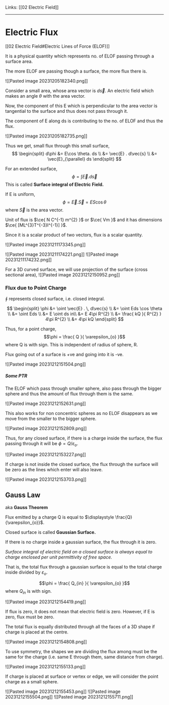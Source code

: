 Links: [[02 Electric Field]]
___
# Electric Flux
[[02 Electric Field#Electric Lines of Force (ELOF)]]

It is a physical quantity which represents no. of ELOF passing through a surface area. 

The more ELOF are passing though a surface, the more flux there is.

![[Pasted image 20231205182340.png]]

Consider a small area, whose area vector is $d\vec{s}$. An electric field which makes an angle $\theta$ with the area vector. 

Now, the component of this E which is perpendicular to the area vector is tangential to the surface and thus does not pass through it.

The component of E along ds is contributing to the no. of ELOF and thus the flux. 

![[Pasted image 20231205182735.png]]

Thus we get, small flux through this small surface,
$$
\begin{split}
d\phi &= E\cos \theta. ds \\
&= \vec{E} . d\vec{s} \\
&= \vec{E}_{\parallel} ds
\end{split}
$$

For an extended surface,
$$\phi = \int \vec{E} . d\vec{s} $$
This is called **Surface integral of Electric Field.**

If E is uniform,
$$\phi = \vec{E}.\vec{S} = ES\cos \theta$$
where $\vec{ S }$ is the area vector.

Unit of flux is $\ce{ N C^{-1} m^{2} }$ or $\ce{ Vm }$ and it has dimensions $\ce{ [ML^{3}T^{-3}I^{-1}] }$.

Since it is a scalar product of two vectors, flux is a scalar quantity. 

![[Pasted image 20231211173345.png]]

![[Pasted image 20231211174221.png]]
![[Pasted image 20231211174232.png]]

For a 3D curved surface, we will use projection of the surface (cross sectional area),
![[Pasted image 20231212150952.png]]

### Flux due to Point Charge
$\oint$ represents closed surface, i.e. closed integral.

$$
\begin{split}
\phi &= \oint \vec{E} . \, d\vec{s} \\
&= \oint Eds \cos \theta \\
&= \oint Eds \\
&= E \oint ds in\\
&= E 4\pi R^{2} \\
&= \frac{ kQ }{ R^{2} } 4\pi R^{2} \\
&= 4\pi kQ 
\end{split}
$$

Thus, for a point charge,
$$\phi = \frac{ Q }{ \varepsilon_{o} }$$
where Q is with sign. This is independent of radius of sphere, R.

Flux going out of a surface is +ve and going into it is -ve. 

![[Pasted image 20231212151504.png]]

##### Some PTR
The ELOF which pass through smaller sphere, also pass through the bigger sphere and thus the amount of flux through them is the same. 

![[Pasted image 20231212152631.png]]

This also works for non concentric spheres as no ELOF disappears as we move from the smaller to the bigger sphere.

![[Pasted image 20231212152809.png]]

Thus, for any closed surface, if there is a charge inside the surface, the flux passing through it will be $\phi = Q /\varepsilon_{o}$.

![[Pasted image 20231212153227.png]]

If charge is not inside the closed surface, the flux through the surface will be zero as the lines which enter will also leave. 

![[Pasted image 20231212153703.png]]

## Gauss Law
aka **Gauss Theorem**

Flux emitted by a charge Q is equal to $\displaystyle \frac{Q}{\varepsilon_{o}}$. 

Closed surface is called **Gaussian Surface.**

If there is no charge inside a gaussian surface, the flux through it is zero. 

*Surface integral of electric field on a closed surface is always equal to charge enclosed per unit permittivity of free space.*

That is, the total flux through a gaussian surface is equal to the total charge inside divided by $\varepsilon_{o}$.

$$\phi = \frac{ Q_{in} }{ \varepsilon_{o} }$$
where $Q_{in}$ is with sign.

![[Pasted image 20231212154419.png]]

If flux is zero, it does not mean that electric field is zero. However, if E is zero, flux must be zero.

The total flux is equally distributed through all the faces of a 3D shape if charge is placed at the centre.

![[Pasted image 20231212154808.png]]

To use symmetry, the shapes we are dividing the flux among must be the same for the charge (i.e. same E through them, same distance from charge).

![[Pasted image 20231212155133.png]]

If charge is placed at surface or vertex or edge, we will consider the point charge as a small sphere. 

![[Pasted image 20231212155453.png]]
![[Pasted image 20231212155504.png]]
![[Pasted image 20231212155711.png]]
